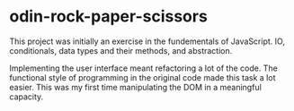 # odin-rock-paper-scissors
This project was initially an exercise in the fundementals of JavaScript. IO, conditionals, data types and their methods, and abstraction. 

Implementing the user interface meant refactoring a lot of the code.  The functional style of programming in the original code made this task a lot easier. This was my first time manipulating the DOM in a meaningful capacity.